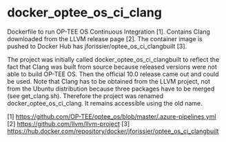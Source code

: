 # docker_optee_os_ci_clang

Dockerfile to run OP-TEE OS Continuous Integration [1]. Contains Clang downloaded
from the LLVM release page [2]. The container image is pushed to Docker Hub
has jforissier/optee_os_ci_clangbuilt [3].

The project was initially called docker_optee_os_ci_clangbuilt to reflect the
fact that Clang was built from source because released versions were not able
to build OP-TEE OS. Then the official 10.0 release came out and could be used.
Note that Clang has to be obtained from the LLVM project, not from the Ubuntu
distribution because three packages have to be merged (see get_clang.sh).
Therefore the project was renamed docker_optee_os_ci_clang. It remains
accessible using the old name.

[1] https://github.com/OP-TEE/optee_os/blob/master/.azure-pipelines.yml
[2] https://github.com/llvm/llvm-project
[3] https://hub.docker.com/repository/docker/jforissier/optee_os_ci_clangbuilt
